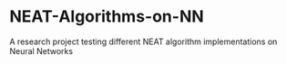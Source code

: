 # NEAT-Algorithms-on-NN
A research project testing different NEAT algorithm implementations on Neural Networks
